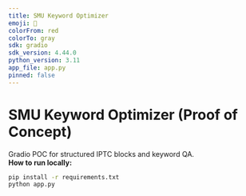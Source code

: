 ```yaml
---
title: SMU Keyword Optimizer
emoji: 🐴
colorFrom: red
colorTo: gray
sdk: gradio
sdk_version: 4.44.0
python_version: 3.11
app_file: app.py
pinned: false
---
```


# SMU Keyword Optimizer (Proof of Concept)

Gradio POC for structured IPTC blocks and keyword QA.  
**How to run locally:**
```bash
pip install -r requirements.txt
python app.py

